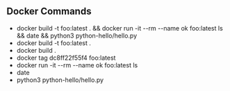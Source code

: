 ## Docker Commands

- docker build -t foo:latest . && docker run -it --rm --name ok foo:latest ls && date && python3 python-hello/hello.py
- docker build -t foo:latest . 
- docker build .
- docker tag dc8ff22f55f4 foo:latest
- docker run -it --rm --name ok foo:latest ls 
- date
- python3 python-hello/hello.py